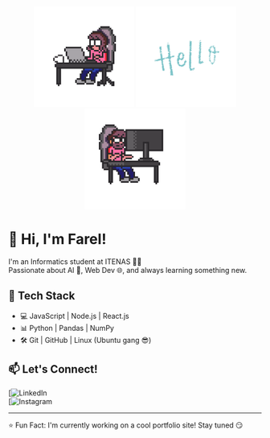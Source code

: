 <div align = "center">
         <img src="/gifs/csguy.gif" width="200" height="200" />
         <img src="/gifs/hello.gif" width="200" height="200" />
         <img src="/gifs/csnotguy.gif" width="200" height="200" />
</div>

# 👋 Hi, I'm Farel!

I'm an Informatics student at ITENAS 👨‍💻  
Passionate about AI 🤖, Web Dev 🌐, and always learning something new.  

## 🚀 Tech Stack
- 💻 JavaScript | Node.js | React.js
- 📊 Python | Pandas | NumPy
- 🛠️ Git | GitHub | Linux (Ubuntu gang 😎)

## 📫 Let's Connect!
[![LinkedIn]()  
[![Instagram]()

---

⭐ Fun Fact: I'm currently working on a cool portfolio site! Stay tuned 😏
